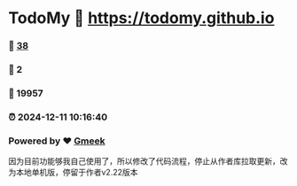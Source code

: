 # TodoMy :link: https://todomy.github.io 
### :page_facing_up: [38](https://todomy.github.io/tag.html) 
### :speech_balloon: 2 
### :hibiscus: 19957 
### :alarm_clock: 2024-12-11 10:16:40 
### Powered by :heart: [Gmeek](https://github.com/Meekdai/Gmeek)

因为目前功能够我自己使用了，所以修改了代码流程，停止从作者库拉取更新，改为本地单机版，停留于作者v2.22版本
